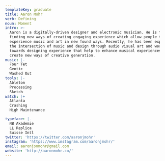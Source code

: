 ```yaml
---
templateKey: graduate
title: Aaron Mohr
verb: Defining
noun: Moment
intro: >-
  Aaron is a digitally-driven designer and electronic musician. He is focused on
  finding new ways of creating engaging experience which allow people to
  experience music and art in new found ways. Recently, he has been exploring
  the intersection of music and design through audio visual art and working
  towards designing experience that help to enhance musical experiences and
  create new ways of creative generation.
music: |-
  Four Tet
  Geotic
  Washed Out
tools: |-
  Ableton
  Processing
  Sketch
watch: |+
  Atlanta
  Crashing
  High Maintenance

typeface: |-
  NB Akademie
  LL Replica
  Suisse Intl
twitter: 'https://twitter.com/aaronjmohr'
instagram: 'https://www.instagram.com/aaronjmohr/'
email: aaronjonmohr@gmail.com
website: 'http://aaronmohr.co/'
---
```


